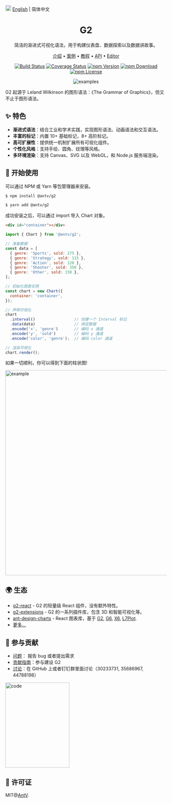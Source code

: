 <img src="https://gw.alipayobjects.com/zos/antfincdn/R8sN%24GNdh6/language.svg" width="18"> [English](./README.md) | 简体中文

<h1 align="center">
<b>G2</b>
</h1>

<div align="center">

简洁的渐进式可视化语法，用于构建仪表盘、数据探索以及数据讲故事。

<p align="center">
  <a href="https://g2.antv.antgroup.com/manual/introduction/what-is-g2">介绍</a> •
  <a href="https://g2.antv.antgroup.com/examples">案例</a> •
  <a href="https://g2.antv.antgroup.com/manual/introduction/getting-started">教程</a> •
  <a href="https://g2.antv.antgroup.com/api/overview">API</a> •
  <a href="https://editor.antv.antgroup.com/">Editor</a>
</p>

[![Build Status](https://github.com/antvis/g2/workflows/build/badge.svg?branch=v5)](https://github.com/antvis//actions)
[![Coverage Status](https://img.shields.io/coveralls/github/antvis/g2/v5.svg)](https://coveralls.io/github/antvis/g2?branch=v5)
[![npm Version](https://img.shields.io/npm/v/@antv/g2.svg)](https://www.npmjs.com/package/@antv/g2)
[![npm Download](https://img.shields.io/npm/dm/@antv/g2.svg)](https://www.npmjs.com/package/@antv/g2)
[![npm License](https://img.shields.io/npm/l/@antv/g2.svg)](https://www.npmjs.com/package/@antv/g2)

![examples](https://mdn.alipayobjects.com/huamei_qa8qxu/afts/img/A*_GfqQoRCqQkAAAAAAAAAAAAADmJ7AQ/fmt.webp)

</div>

G2 起源于 Leland Wilkinson 的图形语法：《The Grammar of Graphics》，但又不止于图形语法。

## ✨ 特色

- **渐进式语法**：结合工业和学术实践，实现图形语法、动画语法和交互语法。
- **丰富的标记**：内置 10+ 基础标记，8+ 高阶标记。
- **高可扩展性**：提供统一机制扩展所有可视化组件。
- **个性化风格**：支持手绘、圆角、纹理等风格。
- **多环境渲染**：支持 Canvas、SVG 以及 WebGL，和 Node.js 服务端渲染。

## 🔨 开始使用

可以通过 NPM 或 Yarn 等包管理器来安装。

```bash
$ npm install @antv/g2
```

```bash
$ yarn add @antv/g2
```

成功安装之后，可以通过 import 导入 Chart 对象。

```html
<div id="container"></div>
```

```js
import { Chart } from '@antv/g2';

// 准备数据
const data = [
  { genre: 'Sports', sold: 275 },
  { genre: 'Strategy', sold: 115 },
  { genre: 'Action', sold: 120 },
  { genre: 'Shooter', sold: 350 },
  { genre: 'Other', sold: 150 },
];

// 初始化图表实例
const chart = new Chart({
  container: 'container',
});

// 声明可视化
chart
  .interval()                 // 创建一个 Interval 标记
  .data(data)                 // 绑定数据
  .encode('x', 'genre')       // 编码 x 通道
  .encode('y', 'sold')        // 编码 y 通道
  .encode('color', 'genre');  // 编码 color 通道

// 渲染可视化
chart.render();
```

如果一切顺利，你可以得到下面的柱状图!

<img src="https://mdn.alipayobjects.com/huamei_qa8qxu/afts/img/A*XqCnTbkpAkQAAAAAAAAAAAAADmJ7AQ/fmt.webp" width="640" alt="example">

## 🌍 生态

- [g2-react](https://github.com/pearmini/g2-react) - G2 的轻量级 React 组件，没有额外特性。
- [g2-extensions](https://github.com/antvis/g2-extensions) - G2 的一系列插件库，包含 3D 和智能可视化等。
- [ant-design-charts](https://github.com/ant-design/ant-design-charts) - React 图表库，基于 [G2](https://github.com/antvis/G2), [G6](https://github.com/antvis/G6), [X6](https://github.com/antvis/X6), [L7Plot](https://github.com/antvis/L7Plot).
- [更多...](https://github.com/antvis/G2/discussions/5772)

## 📮 参与贡献

- [问题](https://github.com/antvis/g2/issues)： 报告 bug 或者提出需求
- [贡献指南](https://github.com/antvis/g2/blob/v5/CONTRIBUTING.zh-CN.md)：参与建设 G2
- [讨论](https://github.com/antvis/G2/discussions)：在 GitHub 上或者钉钉群里面讨论（30233731, 35686967, 44788198）

<img src="https://gw.alipayobjects.com/zos/antfincdn/hTzzaqgHgQ/Antv%252520G2%252520%26%252520G2Plot.png" width="200" height="266" alt="code"/>

## 📄 许可证

MIT@[AntV](https://github.com/antvis).
